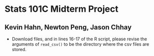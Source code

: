 # Stats 101C Midterm Project
## Kevin Hahn, Newton Peng, Jason Chhay
- Download files, and in lines 16-17 of the R script, please revise the arguments of ```read_csv()``` to be the directory where the csv files are stored.
